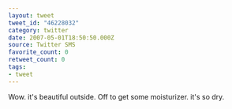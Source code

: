 ```yaml
---
layout: tweet
tweet_id: "46228032"
category: twitter
date: 2007-05-01T18:50:50.000Z
source: Twitter SMS
favorite_count: 0
retweet_count: 0
tags:
- tweet
---
```


Wow. it's beautiful outside. Off to get some moisturizer. it's so dry.

